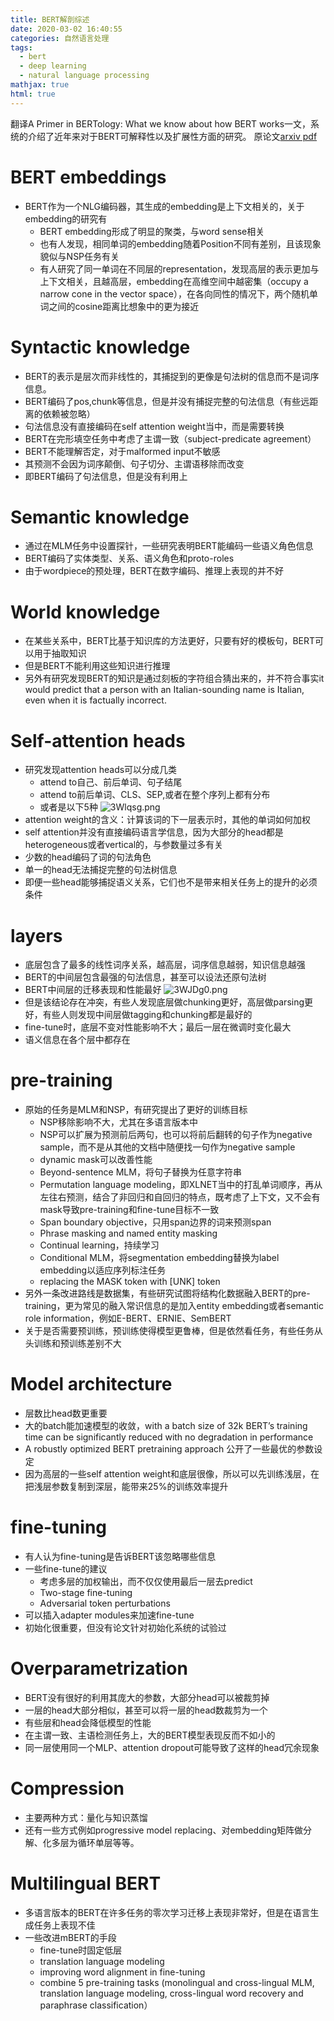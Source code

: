 ```yaml
---
title: BERT解剖综述
date: 2020-03-02 16:40:55
categories: 自然语言处理
tags:
  - bert
  - deep learning
  -	natural language processing
mathjax: true
html: true
---
```


翻译A Primer in BERTology: What we know about how BERT works一文，系统的介绍了近年来对于BERT可解释性以及扩展性方面的研究。
原论文[arxiv pdf](https://arxiv.org/pdf/2002.12327.pdf)

<!--more-->

# BERT embeddings
-	BERT作为一个NLG编码器，其生成的embedding是上下文相关的，关于embedding的研究有
	-	BERT embedding形成了明显的聚类，与word sense相关
	-	也有人发现，相同单词的embedding随着Position不同有差别，且该现象貌似与NSP任务有关
	-	有人研究了同一单词在不同层的representation，发现高层的表示更加与上下文相关，且越高层，embedding在高维空间中越密集（occupy a narrow cone in the vector space），在各向同性的情况下，两个随机单词之间的cosine距离比想象中的更为接近

# Syntactic knowledge
-	BERT的表示是层次而非线性的，其捕捉到的更像是句法树的信息而不是词序信息。
-	BERT编码了pos,chunk等信息，但是并没有捕捉完整的句法信息（有些远距离的依赖被忽略）
-	句法信息没有直接编码在self attention weight当中，而是需要转换
-	BERT在完形填空任务中考虑了主谓一致（subject-predicate agreement）
-	BERT不能理解否定，对于malformed input不敏感
-	其预测不会因为词序颠倒、句子切分、主谓语移除而改变
-	即BERT编码了句法信息，但是没有利用上

# Semantic knowledge
-	通过在MLM任务中设置探针，一些研究表明BERT能编码一些语义角色信息
-	BERT编码了实体类型、关系、语义角色和proto-roles
-	由于wordpiece的预处理，BERT在数字编码、推理上表现的并不好

# World knowledge
-	在某些关系中，BERT比基于知识库的方法更好，只要有好的模板句，BERT可以用于抽取知识
-	但是BERT不能利用这些知识进行推理
-	另外有研究发现BERT的知识是通过刻板的字符组合猜出来的，并不符合事实it would predict that a person with an Italian-sounding name is Italian, even when it is factually incorrect.

# Self-attention heads
-	研究发现attention heads可以分成几类
	-	attend to自己、前后单词、句子结尾
	-	attend to前后单词、CLS、SEP,或者在整个序列上都有分布
	-	或者是以下5种
	![3Wlqsg.png](https://s2.ax1x.com/2020/03/02/3Wlqsg.png)
-	attention weight的含义：计算该词的下一层表示时，其他的单词如何加权
-	self attention并没有直接编码语言学信息，因为大部分的head都是heterogeneous或者vertical的，与参数量过多有关
-	少数的head编码了词的句法角色
-	单一的head无法捕捉完整的句法树信息
-	即便一些head能够捕捉语义关系，它们也不是带来相关任务上的提升的必须条件

# layers
-	底层包含了最多的线性词序关系，越高层，词序信息越弱，知识信息越强
-	BERT的中间层包含最强的句法信息，甚至可以设法还原句法树
-	BERT中间层的迁移表现和性能最好
![3WJDg0.png](https://s2.ax1x.com/2020/03/02/3WJDg0.png)
-	但是该结论存在冲突，有些人发现底层做chunking更好，高层做parsing更好，有些人则发现中间层做tagging和chunking都是最好的
-	fine-tune时，底层不变对性能影响不大；最后一层在微调时变化最大
-	语义信息在各个层中都存在

# pre-training
-	原始的任务是MLM和NSP，有研究提出了更好的训练目标
	-	NSP移除影响不大，尤其在多语言版本中
	-	NSP可以扩展为预测前后两句，也可以将前后翻转的句子作为negative sample，而不是从其他的文档中随便找一句作为negative sample
	-	dynamic mask可以改善性能
	-	Beyond-sentence MLM，将句子替换为任意字符串
	-	Permutation language modeling，即XLNET当中的打乱单词顺序，再从左往右预测，结合了非回归和自回归的特点，既考虑了上下文，又不会有mask导致pre-training和fine-tune目标不一致
	-	Span boundary objective，只用span边界的词来预测span
	-	Phrase masking and named entity masking
	-	Continual learning，持续学习
	-	Conditional MLM，将segmentation embedding替换为label embedding以适应序列标注任务
	-	replacing the MASK token with [UNK] token
-	另外一条改进路线是数据集，有些研究试图将结构化数据融入BERT的pre-training，更为常见的融入常识信息的是加入entity embedding或者semantic role information，例如E-BERT、ERNIE、SemBERT
-	关于是否需要预训练，预训练使得模型更鲁棒，但是依然看任务，有些任务从头训练和预训练差别不大

# Model architecture
-	层数比head数更重要
-	大的batch能加速模型的收敛，with a batch size of 32k BERT’s training time can be significantly reduced with no degradation in performance
-	A robustly optimized BERT pretraining approach 公开了一些最优的参数设定
-	因为高层的一些self attention weight和底层很像，所以可以先训练浅层，在把浅层参数复制到深层，能带来25%的训练效率提升

# fine-tuning
-	有人认为fine-tuning是告诉BERT该忽略哪些信息
-	一些fine-tune的建议
	-	考虑多层的加权输出，而不仅仅使用最后一层去predict
	-	Two-stage fine-tuning
	-	Adversarial token perturbations
-	可以插入adapter modules来加速fine-tune
-	初始化很重要，但没有论文针对初始化系统的试验过

# Overparametrization
-	BERT没有很好的利用其庞大的参数，大部分head可以被裁剪掉
-	一层的head大部分相似，甚至可以将一层的head数裁剪为一个
-	有些层和head会降低模型的性能
-	在主谓一致、主语检测任务上，大的BERT模型表现反而不如小的
-	同一层使用同一个MLP、attention dropout可能导致了这样的head冗余现象

# Compression
-	主要两种方式：量化与知识蒸馏
-	还有一些方式例如progressive model replacing、对embedding矩阵做分解、化多层为循环单层等等。

# Multilingual BERT
-	多语言版本的BERT在许多任务的零次学习迁移上表现非常好，但是在语言生成任务上表现不佳
-	一些改进mBERT的手段
	-	fine-tune时固定低层
	-	translation language modeling 
	-	improving word alignment in fine-tuning
	-	combine 5 pre-training tasks (monolingual and cross-lingual MLM, translation language modeling, cross-lingual word recovery and paraphrase classification）